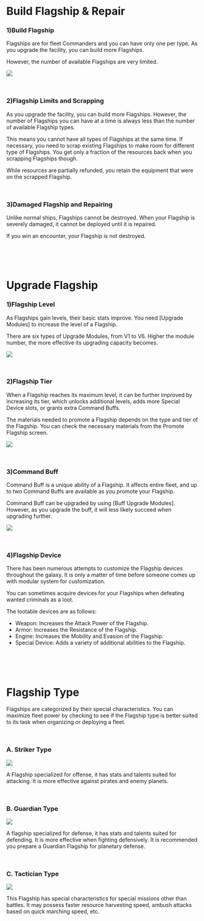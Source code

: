 # Build Flagship & Repair

### 1)Build Flagship

 Flagships are for fleet Commanders and you can have only one per type. As you upgrade the facility, you can build more Flagships. 

However, the number of available Flagships are very limited.

![](http://astrokings.s3.amazonaws.com/html/img/help/202_001flagshipbuild.jpg)

<br>

### 2)Flagship Limits and Scrapping

 As you upgrade the facility, you can build more Flagships. However, the number of Flagships you can have at a time is always less than the number of available Flagship types.

This means you cannot have all types of Flagships at the same time. If necessary, you need to scrap existing Flagships to make room for different type of Flagships. You get only a fraction of the resources back when you scrapping Flagships though.

While resources are partially refunded, you retain the equipment that were on the scrapped Flagship.

<br>

### 3)Damaged Flagship and Repairing

 Unlike normal ships, Flagships cannot be destroyed. When your Flagship is severely damaged, it cannot be deployed until it is repaired.

If you win an encounter, your Flagship is not destroyed.

<br>

<br>

<br>

# Upgrade Flagship

### 1)Flagship Level

 As Flagships gain levels, their basic stats improve. You need [Upgrade Modules] to increase the level of a Flagship.

There are six types of Upgrade Modules, from V1 to V6. Higher the module number, the more effective its upgrading capacity becomes.

![](http://astrokings.s3.amazonaws.com/html/img/help/202_002flagshiplevel.jpg)

<br>

### 2)Flagship Tier

 When a Flagship reaches its maximum level, it can be further improved by increasing its tier, which unlocks additional levels, adds more Special Device slots, or grants extra Command Buffs.

The materials needed to promote a Flagship depends on the type and tier of the Flagship. You can check the necessary materials from the Promote Flagship screen.

![](http://astrokings.s3.amazonaws.com/html/img/help/202_003flagshiptier.jpg)

<br>

### 3)Command Buff

 Command Buff is a unique ability of a Flagship. It affects entire fleet, and up to two Command Buffs are available as you promote your Flagship.

Command Buff can be upgraded by using [Buff Upgrade Modules]. However, as you upgrade the buff, it will less likely succeed when upgrading further.

![](http://astrokings.s3.amazonaws.com/html/img/help/202_004flagshipbuff.jpg)

<br>

### 4)Flagship Device

 There has been numerous attempts to customize the Flagship devices throughout the galaxy. It is only a matter of time before someone comes up with modular system for customization.

You can sometimes acquire devices for your Flagships when defeating wanted criminals as a loot.

The lootable devices are as follows:

- Weapon: Increases the Attack Power of the Flagship.
- Armor: Increases the Resistance of the Flagship.
- Engine: Increases the Mobility and Evasion of the Flagship.
- Special Device: Adds a variety of additional abilities to the Flagship.

<br>

<br>

<br>

# Flagship Type

Flagships are categorized by their special characteristics.
You can maximize fleet power by checking to see if the Flagship type is better suited to its task when organizing or deploying a fleet.

<br>


### A. Striker Type

![](http://astrokings.s3.amazonaws.com/html/img/help/ico_flagship_type_offence.jpg)

A Flagship specialized for offense, it has stats and talents suited for attacking. 
It is more effective against pirates and enemy planets.

<br>

### B. Guardian Type

![](http://astrokings.s3.amazonaws.com/html/img/help/ico_flagship_type_defensive.jpg)

A flagship specialized for defense, it has stats and talents suited for defending. It is more effective when fighting defensively.
It is recommended you prepare a Guardian Flagship for planetary defense.

<br>

### C. Tactician Type

![](http://astrokings.s3.amazonaws.com/html/img/help/ico_flagship_type_tactical.jpg)

This Flagship has special characteristics for special missions other than battles.
It may possess faster resource harvesting speed, ambush attacks based on quick marching speed, etc.